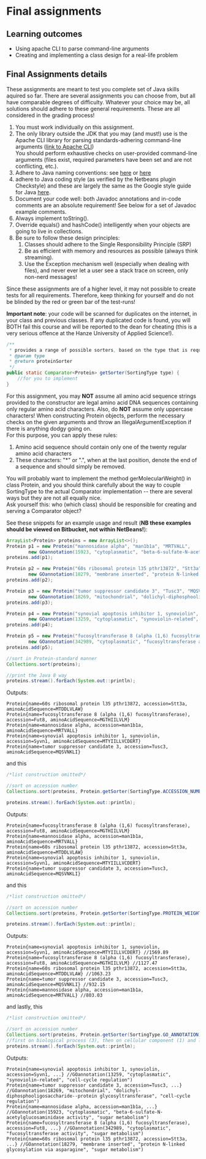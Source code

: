 # Final assignments #

## Learning outcomes ##
* Using apache CLI to parse command-line arguments
* Creating and implementing a class design for a real-life problem


## Final Assignments details ##
These assignments are meant to test you complete set of Java skills aquired so far.
There are several assignments you can choose from, but all have comparable degrees of difficulty.
Whatever your choice may be, all solutions should adhere to these general requirements. These are all considered in the grading process!

1. You must work individually on this assignment.
2. The only library outside the JDK that you may (and must!) use is the Apache CLI library for parsing standards-adhering command-line arguments
([link to Apache CLI](http://commons.apache.org/proper/commons-cli/))  
You should perform exhaustive checks on user-provided command-line arguments (files exist, required parameters have been set and are not conflicting, etc.).
3. Adhere to Java naming conventions: see [here](http://www.oracle.com/technetwork/java/codeconventions-135099.html) or 
[here](http://java.about.com/od/javasyntax/a/nameconventions.htm) 
4. adhere to Java coding style (as verified by the Netbeans plugin Checkstyle) and these are largely the same as the Google style
guide for Java [here](https://google-styleguide.googlecode.com/svn/trunk/javaguide.html).
5. Document your code well: both Javadoc annotations and in-code comments are an absolute requirement! See below for a set of Javadoc example comments.
6. Always implement toString().
7. Override equals() and hashCode() intelligently when your objects are going to live in collections.
8. Be sure to follow these design principles:
    1.	Classes should adhere to the Single Responsibility Principle (SRP)
    2.	Be as efficient with memory and resources as possible (always think streaming).
    3.	Use the Exception mechanism well (especially when dealing with files), and never ever let a user see a stack trace on screen, only non-nerd messages!

Since these assignments are of a higher level, it may not possible to create tests for all requirements. 
Therefore, keep thinking for yourself and do not be blinded by the red or green bar of the test-runs!

**Important note**: your code will be scanned for duplicates on the internet, in your class and previous classes.
 If any duplicated code is found, you will BOTH fail this course and will be reported to the dean for cheating 
(this is a very serious offence at the Hanze University of Applied Science!).


```Java
/**
 * provides a range of possible sorters, based on the type that is requested.
 * @param type
 * @return proteinSorter
 */
public static Comparator<Protein> getSorter(SortingType type) {
    //for you to implement
}
```  
For this assignment, you may **NOT** assume all amino acid sequence strings provided to the constructor are legal
amino acid DNA sequences containing only regular amino acid characters. Also, do **NOT** assume only uppercase characters!
When constructing Protein objects, perform the necessary checks on the given arguments and throw 
an IllegalArgumentException if there is anything dodgy going on.  
For this purpose, you can apply these rules:  

1. Amino acid sequence should contain only one of the twenty regular amino acid characters
2. These characters: "*" or ".", when at the last position, denote the end of a sequence and should simply be removed.

You will probably want to implement the method gerMolecularWeight() in class Protein,
and you should think carefully about the way to couple SortingType to the actual Comparator implementation 
-- there are several ways but they are not all equally nice.  
Ask yourself this: who (which class) should be responsible for creating and serving a Comparator object?

See these snippets for an example usage and result
(**NB these examples should be viewed on Bitbucket, not within NetBeans!**):

```Java
ArrayList<Protein> proteins = new ArrayList<>();
Protein p1 = new Protein("mannosidase alpha", "man1b1a", "MRTVALL", 
        new GOannotation(15923, "cytoplasmatic", "beta-6-sulfate-N-acetylglucosaminidase activity", "sugar metabolism"));
proteins.add(p1);

Protein p2 = new Protein("60s ribosomal protein l35 pthr13872", "Stt3a", "MTDDLVLAW", 
        new GOannotation(18279, "membrane inserted", "protein N-linked glycosylation via asparagine", "sugar metabolism"));
proteins.add(p2);

Protein p3 = new Protein("tumor suppressor candidate 3", "Tusc3", "MQSVNKLI", 
        new GOannotation(18269, "mitochondrial", "dolichyl-diphosphooligosaccharide--protein glycosyltransferase", "cell-cycle regulation"));
proteins.add(p3);

Protein p4 = new Protein("synovial apoptosis inhibitor 1, synoviolin", "Syvn1", "MTYIILLVCDERT", 
        new GOannotation(13259, "cytoplasmatic", "synoviolin-related", "cell-cycle regulation"));
proteins.add(p4);

Protein p5 = new Protein("fucosyltransferase 8 (alpha (1,6) fucosyltransferase)", "Fut8", "MGTHIILVLM", 
        new GOannotation(342989, "cytoplasmatic", "fucosyltransferase activity", "sugar metabolism"));
proteins.add(p5);

//sort in Protein-standard manner
Collections.sort(proteins);

//print the Java 8 way
proteins.stream().forEach(System.out::println);
```
Outputs:

```
Protein{name=60s ribosomal protein l35 pthr13872, accession=Stt3a, aminoAcidSequence=MTDDLVLAW}
Protein{name=fucosyltransferase 8 (alpha (1,6) fucosyltransferase), accession=Fut8, aminoAcidSequence=MGTHIILVLM}
Protein{name=mannosidase alpha, accession=man1b1a, aminoAcidSequence=MRTVALL}
Protein{name=synovial apoptosis inhibitor 1, synoviolin, accession=Syvn1, aminoAcidSequence=MTYIILLVCDERT}
Protein{name=tumor suppressor candidate 3, accession=Tusc3, aminoAcidSequence=MQSVNKLI}
```

and this

```Java
/*list construction omitted*/

//sort on accession number
Collections.sort(proteins, Protein.getSorter(SortingType.ACCESSION_NUMBER));

proteins.stream().forEach(System.out::println);
```
Outputs:

```
Protein{name=fucosyltransferase 8 (alpha (1,6) fucosyltransferase), accession=Fut8, aminoAcidSequence=MGTHIILVLM}
Protein{name=mannosidase alpha, accession=man1b1a, aminoAcidSequence=MRTVALL}
Protein{name=60s ribosomal protein l35 pthr13872, accession=Stt3a, aminoAcidSequence=MTDDLVLAW}
Protein{name=synovial apoptosis inhibitor 1, synoviolin, accession=Syvn1, aminoAcidSequence=MTYIILLVCDERT}
Protein{name=tumor suppressor candidate 3, accession=Tusc3, aminoAcidSequence=MQSVNKLI}
```

and this

```Java
/*list construction omitted*/

//sort on accession number
Collections.sort(proteins, Protein.getSorter(SortingType.PROTEIN_WEIGHT));

proteins.stream().forEach(System.out::println);
```
Outputs:

```
Protein{name=synovial apoptosis inhibitor 1, synoviolin, accession=Syvn1, aminoAcidSequence=MTYIILLVCDERT} //1569.89 
Protein{name=fucosyltransferase 8 (alpha (1,6) fucosyltransferase), accession=Fut8, aminoAcidSequence=MGTHIILVLM} //1127.47
Protein{name=60s ribosomal protein l35 pthr13872, accession=Stt3a, aminoAcidSequence=MTDDLVLAW} //1063.23 
Protein{name=tumor suppressor candidate 3, accession=Tusc3, aminoAcidSequence=MQSVNKLI} //932.15
Protein{name=mannosidase alpha, accession=man1b1a, aminoAcidSequence=MRTVALL} //803.03
```

and lastly, this

```Java
/*list construction omitted*/

//sort on accession number
Collections.sort(proteins, Protein.getSorter(SortingType.GO_ANNOTATION));
//first on biological process (3), then on cellular component (1) and last on molecular function (2)
proteins.stream().forEach(System.out::println);
```
Outputs:

```
Protein{name=synovial apoptosis inhibitor 1, synoviolin, accession=Syvn1, ...} //GOannotation(13259, "cytoplasmatic", "synoviolin-related", "cell-cycle regulation")
Protein{name=tumor suppressor candidate 3, accession=Tusc3, ...} //GOannotation(18269, "mitochondrial", "dolichyl-diphosphooligosaccharide--protein glycosyltransferase", "cell-cycle regulation")
Protein{name=mannosidase alpha, accession=man1b1a, ...} //GOannotation(15923, "cytoplasmatic", "beta-6-sulfate-N-acetylglucosaminidase activity", "sugar metabolism")
Protein{name=fucosyltransferase 8 (alpha (1,6) fucosyltransferase), accession=Fut8, ...} //GOannotation(342989, "cytoplasmatic", "fucosyltransferase activity", "sugar metabolism")
Protein{name=60s ribosomal protein l35 pthr13872, accession=Stt3a, ...} //GOannotation(18279, "membrane inserted", "protein N-linked glycosylation via asparagine", "sugar metabolism")
```

